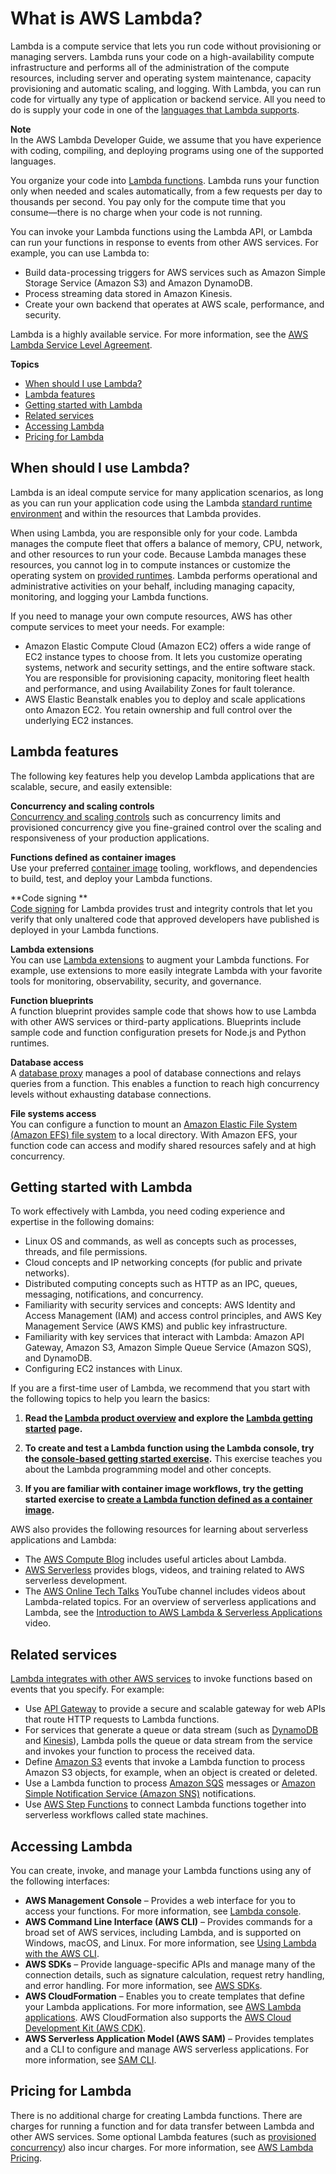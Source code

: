 # What is AWS Lambda?<a name="welcome"></a>

Lambda is a compute service that lets you run code without provisioning or managing servers\. Lambda runs your code on a high\-availability compute infrastructure and performs all of the administration of the compute resources, including server and operating system maintenance, capacity provisioning and automatic scaling, and logging\. With Lambda, you can run code for virtually any type of application or backend service\. All you need to do is supply your code in one of the [languages that Lambda supports](lambda-runtimes.md)\.

**Note**  
In the AWS Lambda Developer Guide, we assume that you have experience with coding, compiling, and deploying programs using one of the supported languages\.

You organize your code into [Lambda functions](gettingstarted-concepts.md#gettingstarted-concepts-function)\. Lambda runs your function only when needed and scales automatically, from a few requests per day to thousands per second\. You pay only for the compute time that you consume—there is no charge when your code is not running\.

You can invoke your Lambda functions using the Lambda API, or Lambda can run your functions in response to events from other AWS services\. For example, you can use Lambda to:
+ Build data\-processing triggers for AWS services such as Amazon Simple Storage Service \(Amazon S3\) and Amazon DynamoDB\.
+ Process streaming data stored in Amazon Kinesis\.
+ Create your own backend that operates at AWS scale, performance, and security\.

Lambda is a highly available service\. For more information, see the [AWS Lambda Service Level Agreement](http://aws.amazon.com/lambda/sla/)\.

**Topics**
+ [When should I use Lambda?](#when-to-use-cloud-functions)
+ [Lambda features](#features)
+ [Getting started with Lambda](#welcome-first-time-user)
+ [Related services](#related-services)
+ [Accessing Lambda](#accessing)
+ [Pricing for Lambda](#pricing)

## When should I use Lambda?<a name="when-to-use-cloud-functions"></a>

Lambda is an ideal compute service for many application scenarios, as long as you can run your application code using the Lambda [standard runtime environment](lambda-runtime-environment.md) and within the resources that Lambda provides\.

When using Lambda, you are responsible only for your code\. Lambda manages the compute fleet that offers a balance of memory, CPU, network, and other resources to run your code\. Because Lambda manages these resources, you cannot log in to compute instances or customize the operating system on [provided runtimes](lambda-runtimes.md)\. Lambda performs operational and administrative activities on your behalf, including managing capacity, monitoring, and logging your Lambda functions\.

If you need to manage your own compute resources, AWS has other compute services to meet your needs\. For example:
+ Amazon Elastic Compute Cloud \(Amazon EC2\) offers a wide range of EC2 instance types to choose from\. It lets you customize operating systems, network and security settings, and the entire software stack\. You are responsible for provisioning capacity, monitoring fleet health and performance, and using Availability Zones for fault tolerance\.
+ AWS Elastic Beanstalk enables you to deploy and scale applications onto Amazon EC2\. You retain ownership and full control over the underlying EC2 instances\.

## Lambda features<a name="features"></a>

The following key features help you develop Lambda applications that are scalable, secure, and easily extensible:

**Concurrency and scaling controls**  
[Concurrency and scaling controls](invocation-scaling.md) such as concurrency limits and provisioned concurrency give you fine\-grained control over the scaling and responsiveness of your production applications\.

**Functions defined as container images**  
Use your preferred [container image](images-create.md) tooling, workflows, and dependencies to build, test, and deploy your Lambda functions\.

**Code signing **  
[Code signing](configuration-codesigning.md) for Lambda provides trust and integrity controls that let you verify that only unaltered code that approved developers have published is deployed in your Lambda functions\.

**Lambda extensions**  
You can use [Lambda extensions](runtimes-extensions-api.md) to augment your Lambda functions\. For example, use extensions to more easily integrate Lambda with your favorite tools for monitoring, observability, security, and governance\.

**Function blueprints**  
A function blueprint provides sample code that shows how to use Lambda with other AWS services or third\-party applications\. Blueprints include sample code and function configuration presets for Node\.js and Python runtimes\.

**Database access**  
A [database proxy](configuration-database.md) manages a pool of database connections and relays queries from a function\. This enables a function to reach high concurrency levels without exhausting database connections\.

**File systems access**  
You can configure a function to mount an [Amazon Elastic File System \(Amazon EFS\) file system](configuration-filesystem.md) to a local directory\. With Amazon EFS, your function code can access and modify shared resources safely and at high concurrency\.

## Getting started with Lambda<a name="welcome-first-time-user"></a>

To work effectively with Lambda, you need coding experience and expertise in the following domains:
+ Linux OS and commands, as well as concepts such as processes, threads, and file permissions\.
+ Cloud concepts and IP networking concepts \(for public and private networks\)\.
+ Distributed computing concepts such as HTTP as an IPC, queues, messaging, notifications, and concurrency\.
+ Familiarity with security services and concepts: AWS Identity and Access Management \(IAM\) and access control principles, and AWS Key Management Service \(AWS KMS\) and public key infrastructure\.
+ Familiarity with key services that interact with Lambda: Amazon API Gateway, Amazon S3, Amazon Simple Queue Service \(Amazon SQS\), and DynamoDB\.
+ Configuring EC2 instances with Linux\.

If you are a first\-time user of Lambda, we recommend that you start with the following topics to help you learn the basics:

1. **Read the [Lambda product overview](http://aws.amazon.com/lambda/) and explore the [Lambda getting started](http://aws.amazon.com/lambda/getting-started/) page\.**

1. **To create and test a Lambda function using the Lambda console, try the [console\-based getting started exercise](getting-started.md)\.** This exercise teaches you about the Lambda programming model and other concepts\.

1. **If you are familiar with container image workflows, try the getting started exercise to [create a Lambda function defined as a container image](gettingstarted-images.md)\.**

 AWS also provides the following resources for learning about serverless applications and Lambda:
+ The [AWS Compute Blog](http://aws.amazon.com/blogs/compute/ ) includes useful articles about Lambda\.
+ [AWS Serverless](https://serverlessland.com/) provides blogs, videos, and training related to AWS serverless development\.
+ The [AWS Online Tech Talks](https://www.youtube.com/channel/UCT-nPlVzJI-ccQXlxjSvJmw) YouTube channel includes videos about Lambda\-related topics\. For an overview of serverless applications and Lambda, see the [Introduction to AWS Lambda & Serverless Applications](https://www.youtube.com/watch?v=EBSdyoO3goc) video\.

## Related services<a name="related-services"></a>

[Lambda integrates with other AWS services](lambda-services.md) to invoke functions based on events that you specify\. For example:
+ Use [API Gateway](services-apigateway.md) to provide a secure and scalable gateway for web APIs that route HTTP requests to Lambda functions\.
+ For services that generate a queue or data stream \(such as [DynamoDB](with-ddb.md) and [Kinesis](with-kinesis.md)\), Lambda polls the queue or data stream from the service and invokes your function to process the received data\.
+ Define [Amazon S3](with-s3.md) events that invoke a Lambda function to process Amazon S3 objects, for example, when an object is created or deleted\.
+ Use a Lambda function to process [Amazon SQS](with-sqs.md) messages or [Amazon Simple Notification Service \(Amazon SNS\)](with-sns.md) notifications\.
+ Use [AWS Step Functions](lambda-stepfunctions.md) to connect Lambda functions together into serverless workflows called state machines\.

## Accessing Lambda<a name="accessing"></a>

You can create, invoke, and manage your Lambda functions using any of the following interfaces:
+  **AWS Management Console** – Provides a web interface for you to access your functions\. For more information, see [Lambda console](foundation-console.md)\.
+  **AWS Command Line Interface \(AWS CLI\)** – Provides commands for a broad set of AWS services, including Lambda, and is supported on Windows, macOS, and Linux\. For more information, see [Using Lambda with the AWS CLI](gettingstarted-awscli.md)\.
+ **AWS SDKs** – Provide language\-specific APIs and manage many of the connection details, such as signature calculation, request retry handling, and error handling\. For more information, see [AWS SDKs](http://aws.amazon.com/tools/#SDKs)\.
+  **AWS CloudFormation** – Enables you to create templates that define your Lambda applications\. For more information, see [AWS Lambda applications](deploying-lambda-apps.md)\. AWS CloudFormation also supports the [AWS Cloud Development Kit \(AWS CDK\)](http://aws.amazon.com/cdk)\.
+  **AWS Serverless Application Model \(AWS SAM\)** – Provides templates and a CLI to configure and manage AWS serverless applications\. For more information, see [SAM CLI](lambda-settingup.md#lambda-settingup-samcli)\.



## Pricing for Lambda<a name="pricing"></a>

There is no additional charge for creating Lambda functions\. There are charges for running a function and for data transfer between Lambda and other AWS services\. Some optional Lambda features \(such as [provisioned concurrency](configuration-concurrency.md)\) also incur charges\. For more information, see [AWS Lambda Pricing](http://aws.amazon.com/lambda/pricing/)\.